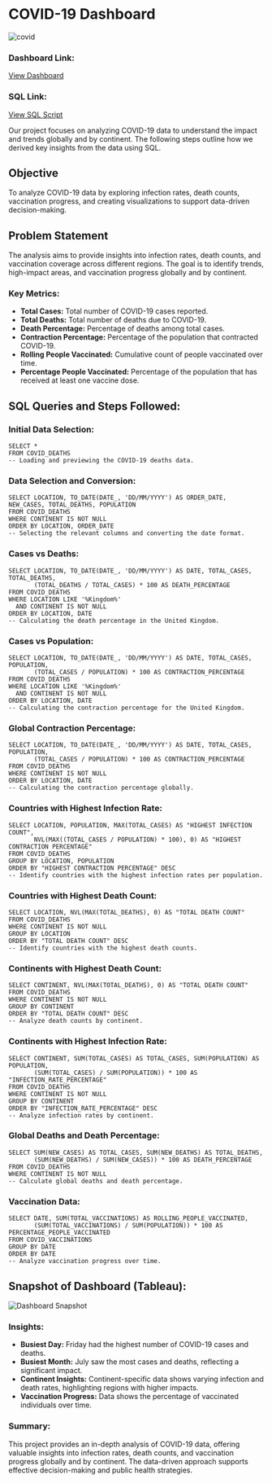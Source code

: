 COVID-19 Dashboard
=========================

![covid](https://github.com/user-attachments/assets/5a836a62-bfb2-4728-906d-a6eaa59ad9c6)

### Dashboard Link:

[View Dashboard](https://public.tableau.com/shared/48FJ5RZB7?:display_count=n&:origin=viz_share_link)

### SQL Link:

[View SQL Script](https://github.com/AlexanderHolland/Portfolio-Projects/blob/main/Covid%20Portfolio.sql)

Our project focuses on analyzing COVID-19 data to understand the impact and trends globally and by continent. The following steps outline how we derived key insights from the data using SQL.

Objective
---------

To analyze COVID-19 data by exploring infection rates, death counts, vaccination progress, and creating visualizations to support data-driven decision-making.

Problem Statement
-----------------

The analysis aims to provide insights into infection rates, death counts, and vaccination coverage across different regions. The goal is to identify trends, high-impact areas, and vaccination progress globally and by continent.

### Key Metrics:

*   **Total Cases:** Total number of COVID-19 cases reported.
*   **Total Deaths:** Total number of deaths due to COVID-19.
*   **Death Percentage:** Percentage of deaths among total cases.
*   **Contraction Percentage:** Percentage of the population that contracted COVID-19.
*   **Rolling People Vaccinated:** Cumulative count of people vaccinated over time.
*   **Percentage People Vaccinated:** Percentage of the population that has received at least one vaccine dose.

SQL Queries and Steps Followed:
-------------------------------

### Initial Data Selection:

    SELECT *
    FROM COVID_DEATHS
    -- Loading and previewing the COVID-19 deaths data.

### Data Selection and Conversion:

    SELECT LOCATION, TO_DATE(DATE_, 'DD/MM/YYYY') AS ORDER_DATE, NEW_CASES, TOTAL_DEATHS, POPULATION
    FROM COVID_DEATHS
    WHERE CONTINENT IS NOT NULL
    ORDER BY LOCATION, ORDER_DATE
    -- Selecting the relevant columns and converting the date format.

### Cases vs Deaths:

    SELECT LOCATION, TO_DATE(DATE_, 'DD/MM/YYYY') AS DATE, TOTAL_CASES, TOTAL_DEATHS, 
           (TOTAL_DEATHS / TOTAL_CASES) * 100 AS DEATH_PERCENTAGE
    FROM COVID_DEATHS
    WHERE LOCATION LIKE '%Kingdom%'
      AND CONTINENT IS NOT NULL
    ORDER BY LOCATION, DATE
    -- Calculating the death percentage in the United Kingdom.

### Cases vs Population:

    SELECT LOCATION, TO_DATE(DATE_, 'DD/MM/YYYY') AS DATE, TOTAL_CASES, POPULATION, 
           (TOTAL_CASES / POPULATION) * 100 AS CONTRACTION_PERCENTAGE
    FROM COVID_DEATHS
    WHERE LOCATION LIKE '%Kingdom%'
      AND CONTINENT IS NOT NULL
    ORDER BY LOCATION, DATE
    -- Calculating the contraction percentage for the United Kingdom.

### Global Contraction Percentage:

    SELECT LOCATION, TO_DATE(DATE_, 'DD/MM/YYYY') AS DATE, TOTAL_CASES, POPULATION, 
           (TOTAL_CASES / POPULATION) * 100 AS CONTRACTION_PERCENTAGE
    FROM COVID_DEATHS
    WHERE CONTINENT IS NOT NULL
    ORDER BY LOCATION, DATE
    -- Calculating the contraction percentage globally.

### Countries with Highest Infection Rate:

    SELECT LOCATION, POPULATION, MAX(TOTAL_CASES) AS "HIGHEST INFECTION COUNT", 
           NVL(MAX((TOTAL_CASES / POPULATION) * 100), 0) AS "HIGHEST CONTRACTION PERCENTAGE"
    FROM COVID_DEATHS
    GROUP BY LOCATION, POPULATION
    ORDER BY "HIGHEST CONTRACTION PERCENTAGE" DESC
    -- Identify countries with the highest infection rates per population.

### Countries with Highest Death Count:

    SELECT LOCATION, NVL(MAX(TOTAL_DEATHS), 0) AS "TOTAL DEATH COUNT"
    FROM COVID_DEATHS
    WHERE CONTINENT IS NOT NULL
    GROUP BY LOCATION
    ORDER BY "TOTAL DEATH COUNT" DESC
    -- Identify countries with the highest death counts.

### Continents with Highest Death Count:

    SELECT CONTINENT, NVL(MAX(TOTAL_DEATHS), 0) AS "TOTAL DEATH COUNT"
    FROM COVID_DEATHS
    WHERE CONTINENT IS NOT NULL
    GROUP BY CONTINENT
    ORDER BY "TOTAL DEATH COUNT" DESC
    -- Analyze death counts by continent.

### Continents with Highest Infection Rate:

    SELECT CONTINENT, SUM(TOTAL_CASES) AS TOTAL_CASES, SUM(POPULATION) AS POPULATION, 
           (SUM(TOTAL_CASES) / SUM(POPULATION)) * 100 AS "INFECTION_RATE_PERCENTAGE"
    FROM COVID_DEATHS
    WHERE CONTINENT IS NOT NULL
    GROUP BY CONTINENT
    ORDER BY "INFECTION_RATE_PERCENTAGE" DESC
    -- Analyze infection rates by continent.

### Global Deaths and Death Percentage:

    SELECT SUM(NEW_CASES) AS TOTAL_CASES, SUM(NEW_DEATHS) AS TOTAL_DEATHS, 
           (SUM(NEW_DEATHS) / SUM(NEW_CASES)) * 100 AS DEATH_PERCENTAGE
    FROM COVID_DEATHS
    WHERE CONTINENT IS NOT NULL
    -- Calculate global deaths and death percentage.

### Vaccination Data:

    SELECT DATE, SUM(TOTAL_VACCINATIONS) AS ROLLING_PEOPLE_VACCINATED, 
           (SUM(TOTAL_VACCINATIONS) / SUM(POPULATION)) * 100 AS PERCENTAGE_PEOPLE_VACCINATED
    FROM COVID_VACCINATIONS
    GROUP BY DATE
    ORDER BY DATE
    -- Analyze vaccination progress over time.

Snapshot of Dashboard (Tableau):
--------------------------------

![Dashboard Snapshot](https://github.com/user-attachments/assets/a0239b92-fd69-45dd-bd10-19943cce18d8)

### Insights:

*   **Busiest Day:** Friday had the highest number of COVID-19 cases and deaths.
*   **Busiest Month:** July saw the most cases and deaths, reflecting a significant impact.
*   **Continent Insights:** Continent-specific data shows varying infection and death rates, highlighting regions with higher impacts.
*   **Vaccination Progress:** Data shows the percentage of vaccinated individuals over time.

### Summary:

This project provides an in-depth analysis of COVID-19 data, offering valuable insights into infection rates, death counts, and vaccination progress globally and by continent. The data-driven approach supports effective decision-making and public health strategies.
